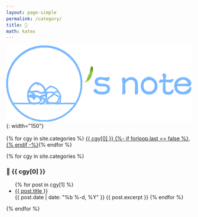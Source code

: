 ```yaml
---
layout: page-simple
permalink: /category/
title: 📑
math: katex
---
```

![logo](./assets/logo.png){: width="150"}<br><br>
{% for cgy in site.categories %} <a class="post-list-heading" href="#{{ cgy[0] | slugify }}">{{ cgy[0] }} {%- if forloop.last == false %},{% endif -%}</a>{% endfor %}

{% for cgy in site.categories %}
  <h3 id="{{ cgy[0] | slugify }}">📑 {{ cgy[0] }}</h3>
  <ul>
    {% for post in cgy[1] %}
      <li><a class="post-link" href="{{ site.baseurl }}{{ post.url }}">{{ post.title }}</a></li>
      {{ post.date | date: "%b %-d, %Y" }}
      {{ post.excerpt }}
    {% endfor %}
  </ul>
{% endfor %}

